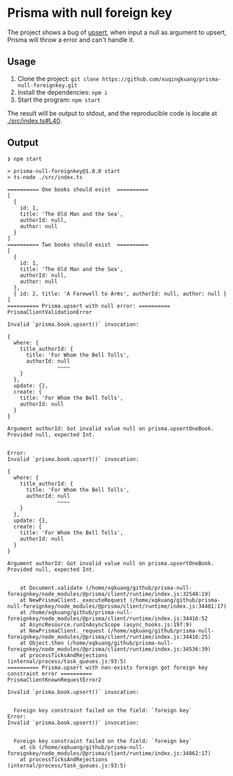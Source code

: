# Prisma with null foreign key

The project shows a bug of [upsert](https://www.prisma.io/docs/reference/api-reference/prisma-client-reference/#upsert),  when input a null as argument to upsert, Prisma will throw a error and can't handle it.

## Usage

1. Clone the project: `git clone https://github.com/xuqingkuang/prisma-null-foreignkey.git`
2. Install the dependencies: `npm i`
3. Start the program: `npm start`

The result will be output to stdout, and the reproducible code is locate at [./src/index.ts#L40](./src/index.ts#L40).

## Output

```
❯ npm start

> prisma-null-foreignkey@1.0.0 start
> ts-node ./src/index.ts

========== One books should exist  ==========
[
  {
    id: 1,
    title: 'The Old Man and the Sea',
    authorId: null,
    author: null
  }
]
========== Two books should exist  ==========
[
  {
    id: 1,
    title: 'The Old Man and the Sea',
    authorId: null,
    author: null
  },
  { id: 2, title: 'A Farewell to Arms', authorId: null, author: null }
]
========== Prisma.upsert with null error: ==========
PrismaClientValidationError

Invalid `prisma.book.upsert()` invocation:

{
  where: {
    title_authorId: {
      title: 'For Whom the Bell Tolls',
      authorId: null
                ~~~~
    }
  },
  update: {},
  create: {
    title: 'For Whom the Bell Tolls',
    authorId: null
  }
}

Argument authorId: Got invalid value null on prisma.upsertOneBook. Provided null, expected Int.


Error: 
Invalid `prisma.book.upsert()` invocation:

{
  where: {
    title_authorId: {
      title: 'For Whom the Bell Tolls',
      authorId: null
                ~~~~
    }
  },
  update: {},
  create: {
    title: 'For Whom the Bell Tolls',
    authorId: null
  }
}

Argument authorId: Got invalid value null on prisma.upsertOneBook. Provided null, expected Int.


    at Document.validate (/home/xqkuang/github/prisma-null-foreignkey/node_modules/@prisma/client/runtime/index.js:32548:19)
    at NewPrismaClient._executeRequest (/home/xqkuang/github/prisma-null-foreignkey/node_modules/@prisma/client/runtime/index.js:34481:17)
    at /home/xqkuang/github/prisma-null-foreignkey/node_modules/@prisma/client/runtime/index.js:34416:52
    at AsyncResource.runInAsyncScope (async_hooks.js:197:9)
    at NewPrismaClient._request (/home/xqkuang/github/prisma-null-foreignkey/node_modules/@prisma/client/runtime/index.js:34416:25)
    at Object.then (/home/xqkuang/github/prisma-null-foreignkey/node_modules/@prisma/client/runtime/index.js:34536:39)
    at processTicksAndRejections (internal/process/task_queues.js:93:5)
========== Prisma.upsert with non-exists foreign got foreign key constraint error ==========
PrismaClientKnownRequestError2

Invalid `prisma.book.upsert()` invocation:


  Foreign key constraint failed on the field: `foreign key`
Error: 
Invalid `prisma.book.upsert()` invocation:


  Foreign key constraint failed on the field: `foreign key`
    at cb (/home/xqkuang/github/prisma-null-foreignkey/node_modules/@prisma/client/runtime/index.js:34862:17)
    at processTicksAndRejections (internal/process/task_queues.js:93:5)
```